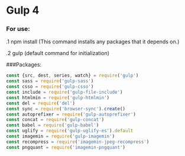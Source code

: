 Gulp 4 
======

### For use:

.1 npm install (This command installs  any packages that it depends on.)

.2 gulp (default command for initialization)

###Packages:

```js
const {src, dest, series, watch} = require('gulp')
const sass = require('gulp-sass')  
const csso = require('gulp-csso')   
const include = require('gulp-file-include')
const htmlmin = require('gulp-htmlmin') 
const del = require('del')
const sync = require('browser-sync').create()
const autoprefixer = require('gulp-autoprefixer')
const concat = require('gulp-concat')
const babel = require('gulp-babel')
const uglify = require('gulp-uglify-es').default
const imagemin = require('gulp-imagemin')
const recompress = require('imagemin-jpeg-recompress')
const pngquant = require('imagemin-pngquant')
